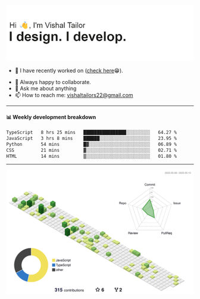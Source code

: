 ![Hi, I'm Vishal Tailor. I design. I develop.](https://github.com/vishaltailors/vishaltailors/blob/main/header.png?raw=true)

- 🔭 I have recently worked on ([check here](https://vishaltailor.com)😁).
<!-- - 🎦 Currently watching: JavaScript: The Hard Parts By Will Sentance. -->
- 👯 Always happy to collaborate.
- 💬 Ask me about anything
- 📫 How to reach me: <a href="mailto:vishaltailors22@gmail.com">vishaltailors22@gmail.com</a>

<hr /> 
<h4>📊 Weekly development breakdown</h4>
<!--START_SECTION:waka-->

```text
TypeScript   8 hrs 25 mins   ████████████████░░░░░░░░░   64.27 %
JavaScript   3 hrs 8 mins    ██████░░░░░░░░░░░░░░░░░░░   23.95 %
Python       54 mins         █▓░░░░░░░░░░░░░░░░░░░░░░░   06.89 %
CSS          21 mins         ▓░░░░░░░░░░░░░░░░░░░░░░░░   02.71 %
HTML         14 mins         ▒░░░░░░░░░░░░░░░░░░░░░░░░   01.80 %
```

<!--END_SECTION:waka-->
<hr /> 

![](./profile-3d-contrib/profile-green-animate.svg)
